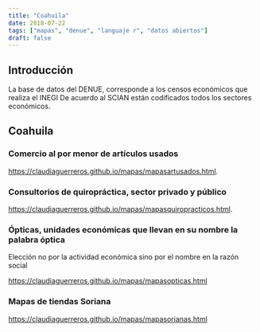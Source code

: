 ```yaml
---
title: "Coahuila"
date: 2018-07-22
tags: ["mapas", "denue", "languaje r", "datos abiertos"]
draft: false
---
```


## Introducción

La base de datos del DENUE, corresponde a los censos económicos que realiza el INEGI
De acuerdo al SCIAN están codificados todos los sectores económicos.

## Coahuila

### Comercio al por menor de artículos usados
<https://claudiaguerreros.github.io/mapas/mapasartusados.html>.

### Consultorios de quiropráctica, sector privado y público

<https://claudiaguerreros.github.io/mapas/mapasquiropracticos.html>.

### Ópticas, unidades económicas que llevan en su nombre la palabra óptica

Elección no por la actividad económica sino por el nombre en la razón social

<https://claudiaguerreros.github.io/mapas/mapasopticas.html>

### Mapas de tiendas Soriana 

<https://claudiaguerreros.github.io/mapas/mapasorianas.html>